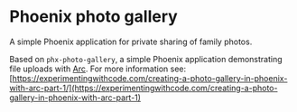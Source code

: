 # Phoenix photo gallery

A simple Phoenix application for private sharing of family photos.

Based on `phx-photo-gallery`, a simple Phoenix application demonstrating file uploads with [Arc](https://github.com/stavro/arc). For more information see: [https://experimentingwithcode.com/creating-a-photo-gallery-in-phoenix-with-arc-part-1/](https://experimentingwithcode.com/creating-a-photo-gallery-in-phoenix-with-arc-part-1)
